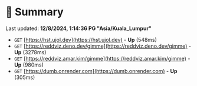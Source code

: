 # 📖 Summary
Last updated: **12/8/2024, 1:14:36 PG "Asia/Kuala_Lumpur"**

- `GET` [https://hst.ujol.dev](https://hst.ujol.dev) - **Up** (548ms)
- `GET` [https://reddviz.deno.dev/gimme](https://reddviz.deno.dev/gimme) - **Up** (3278ms)
- `GET` [https://reddviz.amar.kim/gimme](https://reddviz.amar.kim/gimme) - **Up** (980ms)
- `GET` [https://dumb.onrender.com](https://dumb.onrender.com) - **Up** (305ms)
